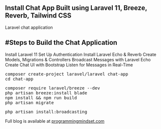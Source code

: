 ## Install Chat App Built using Laravel 11, Breeze, Reverb, Tailwind CSS
Laravel chat application

## #Steps to Build the Chat Application
Install Laravel 11
Set Up Authentication
Install Laravel Echo & Reverb
Create Models, Migrations & Controllers
Broadcast Messages with Laravel Echo
Create Chat UI with Bootstrap
Listen for Messages in Real-Time
<pre>
composer create-project laravel/laravel chat-app
cd chat-app
</pre>

<pre>
composer require laravel/breeze --dev
php artisan breeze:install blade
npm install && npm run build
php artisan migrate
</pre>

<pre>
php artisan install:broadcasting
</pre>

Full blog is available at [programmingmindset.com](https://programmingmindset.com/post/laravel-11-chat-app-using-reverb-broadcasting-event)
